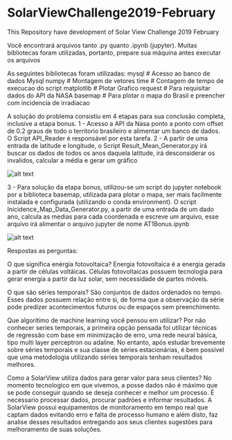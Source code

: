 # SolarViewChallenge2019-February
This Repository have development of Solar View Challenge 2019 February

Você encontrará arquivos tanto .py quanto .ipynb (jupyter).
Muitas bibliotecas foram utilizadas, portanto, prepare sua máquina antes executar os arquivos

As seguintes bibliotecas foram utilizadas:
mysql # Acesso ao banco de dados Mysql
numpy # Montagem de vetores
time # Contagem de tempo de execucao do script
matplotlib # Plotar Grafico
request # Para requisitar dados do API da NASA
basemap # Para plotar o mapa do Brasil e preencher com incidencia de irradiacao

A solução do problema consistiu em 4 etapas para sua conclusão completa, inclusive a etapa bonus.
1 - Acesso a API da Nasa ponto a ponto com offset de 0.2 graus de todo o territorio brasileiro e alimentar um banco de dados. O Script API_Reader é responsável por esta tarefa.
2 - A partir de uma entrada de latitude e longitude, o Script Result_Mean_Generator.py irá buscar os dados de todos os anos daquela latitude, irá desconsiderar os invalidos, calcular a média e gerar um gráfico

![alt text](http://url/to/img.png)

3 - Para solução da etapa bonus, utilizou-se um script do jupyter notebook por a biblioteca basemap, utilizada para plotar o mapa, ser mais facilmente instalada e configurada (utilizando o conda environment). O script Inicidence_Map_Data_Generator.py, a partir de uma entrada de um dado ano, calcula as medias para cada coordenada e escreve um arquivo, esse arquivo irá alimentar o arquivo jupyter de nome AT1Bonus.ipynb

![alt text](http://url/to/img.png)

Respostas as perguntas:

O que significa enérgia fotovoltaica?
  Energia fotovoltaica é a energia gerada a partir de células voltáicas. Células fotovoltaicas possuem tecnologia para gerar energia a partir da luz solar, sem necessidade de partes móveis.

O que são séries temporais?
  São conjuntos de dados ordenados no tempo. Esses dados possuem relação entre si, de forma que a observação da série pode predizer acontecimentos futuros ou de espaços sem preenchimento.

Que algoritimo de machine learning você pensou em utilizar?
  Por não conhecer series temporais, a primeira opção pensada foi utilizar técnicas de regressão com base em minimização de erro, uma rede neural básica, tipo multi layer perceptron ou adaline. No entanto, após estudar brevemente sobre séries temporais e sua classe de séries estacionárias, é bem possível que uma metodologia utilizando séries temporais tenham resultados melhores.
  
  Como a SolarView utiliza dados para gerar valor para seus clientes?
    No momento tecnologico em que vivemos, a posse dados não é máximo que se pode conseguir quando se deseja conhecer e melhor um processo. É necessario processar dados, procurar padrões e informar resultados. A SolarView possui equipamentos de monitoramento em tempo real que captam dados evitando erro e falta de processo humano e além disto, faz analise desses resultados entregando aos seus clientes sugestões para melhoramento de suas soluções.
